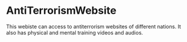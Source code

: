 # AntiTerrorismWebsite
This webiste can access to antiterrorism websites of different nations. It also has physical and mental training videos and audios.
